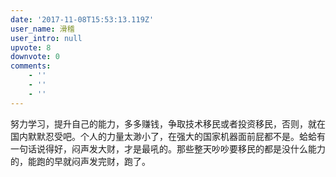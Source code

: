 ```yaml
---
date: '2017-11-08T15:53:13.119Z'
user_name: 滑稽
user_intro: null
upvote: 8
downvote: 0
comments:
    - ''
    - ''
    - ''
---
```


努力学习，提升自己的能力，多多赚钱，争取技术移民或者投资移民，否则，就在国内默默忍受吧。个人的力量太渺小了，在强大的国家机器面前屁都不是。蛤蛤有一句话说得好，闷声发大财，才是最吼的。那些整天吵吵要移民的都是没什么能力的，能跑的早就闷声发完财，跑了。
